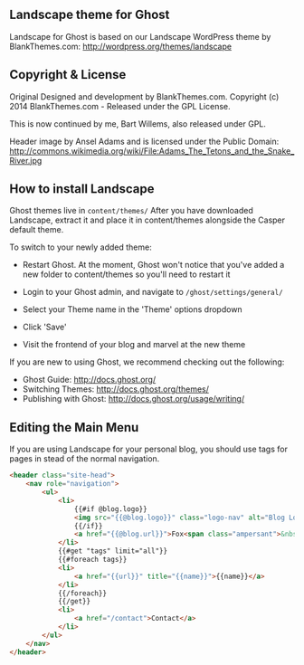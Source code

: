 ## Landscape theme for Ghost

Landscape for Ghost is based on our Landscape WordPress theme by BlankThemes.com: http://wordpress.org/themes/landscape

## Copyright & License

Original Designed and development by BlankThemes.com.
Copyright (c) 2014 BlankThemes.com - Released under the GPL License.

This is now continued by me, Bart Willems, also released under GPL.

Header image by Ansel Adams and is licensed under the Public Domain:
http://commons.wikimedia.org/wiki/File:Adams_The_Tetons_and_the_Snake_River.jpg


## How to install Landscape

Ghost themes live in `content/themes/`
After you have downloaded Landscape, extract it and place it in content/themes alongside the Casper default theme.

To switch to your newly added theme:

 * Restart Ghost. At the moment, Ghost won't notice that you've added a new folder to content/themes so you'll need to restart it

 * Login to your Ghost admin, and navigate to `/ghost/settings/general/`

 * Select your Theme name in the 'Theme' options dropdown

 * Click 'Save'

 * Visit the frontend of your blog and marvel at the new theme

If you are new to using Ghost, we recommend checking out the following:
 * Ghost Guide: http://docs.ghost.org/
 * Switching Themes: http://docs.ghost.org/themes/
 * Publishing with Ghost: http://docs.ghost.org/usage/writing/

## Editing the Main Menu

If you are using Landscape for your personal blog, you should use tags for pages in stead of the normal navigation.

``` html
<header class="site-head"> 
    <nav role="navigation">
        <ul>
            <li>
                {{#if @blog.logo}}
                <img src="{{@blog.logo}}" class="logo-nav" alt="Blog Logo"/>
                {{/if}}
                <a href="{{@blog.url}}">Fox<span class="ampersant">&nbsp;&amp;&nbsp;</span>Raven</a>
            </li>
            {{#get "tags" limit="all"}}
            {{#foreach tags}}
            <li>
                <a href="{{url}}" title="{{name}}">{{name}}</a>
            </li>
            {{/foreach}}
            {{/get}}
            <li>
                <a href="/contact">Contact</a>
            </li>
        </ul>
    </nav>
</header>
```